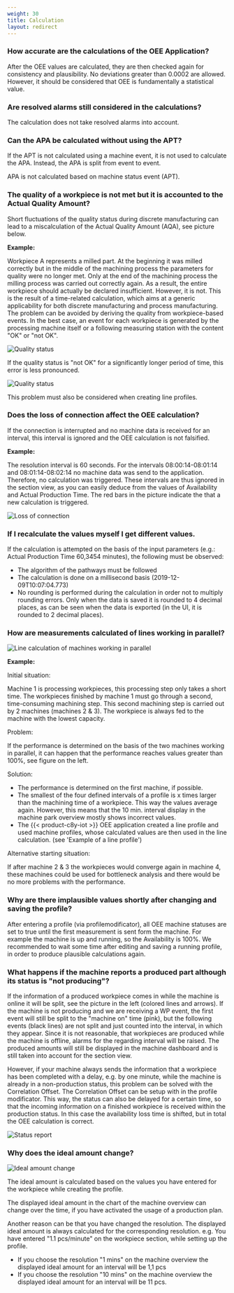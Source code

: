 ```yaml
---
weight: 30
title: Calculation
layout: redirect
---
```


### How accurate are the calculations of the OEE Application?

After the OEE values are calculated, they are then checked again for consistency and plausibility. No deviations greater than 0.0002 are allowed. However, it should be considered that OEE is fundamentally a statistical value.

### Are resolved alarms still considered in the calculations?

The calculation does not take resolved alarms into account.

### Can the APA be calculated without using the APT?

If the APT is not calculated using a machine event, it is not used to calculate the APA.
Instead, the APA is split from event to event.

APA is not calculated based on machine status event (APT).

### The quality of a workpiece is not met but it is accounted to the Actual Quality Amount?

Short fluctuations of the quality status during discrete manufacturing can lead to a miscalculation of the Actual Quality Amount (AQA), see picture below.

**Example:**

 Workpiece A represents a milled part. At the beginning it was milled correctly but in the middle of the machining process the parameters for quality were no longer met. Only at the end of the machining process the milling process was carried out correctly again. As a result, the entire workpiece should actually be declared insufficient. However, it is not. This is the result of a time-related calculation, which aims at a generic applicability for both discrete manufacturing and process manufacturing. The problem can be avoided by deriving the quality from workpiece-based events. In the best case, an event for each workpiece is generated by the processing machine itself or a following measuring station with the content "OK" or "not OK".

![Quality status](/images/oee/faq/faq-quality-status-1.png)

If the quality status is "not OK" for a significantly longer period of time, this error is less pronounced.

![Quality status](/images/oee/faq/faq-quality-status-2.png)

This problem must also be considered when creating line profiles.

### Does the loss of connection affect the OEE calculation?

If the connection is interrupted and no machine data is received for an interval, this interval is ignored and the OEE calculation is not falsified.

**Example:**

The resolution interval is 60 seconds. For the intervals 08:00:14-08:01:14 and 08:01:14-08:02:14 no machine data was send to the application. Therefore, no calculation was triggered. These intervals are thus ignored in the section view, as you can easily deduce from the values of Availability and Actual Production Time. The red bars in the picture indicate the that a new calculation is triggered.

![Loss of connection](/images/oee/faq/faq-loss-of-connection.png)

### If I recalculate the values myself I get different values.

If the calculation is attempted on the basis of the input parameters (e.g.: Actual Production Time 60,3454 minutes), the following must be observed:
* The algorithm of the pathways must be followed
* The calculation is done on a millisecond basis (2019-12-09T10:07:04.773)
* No rounding is performed during the calculation in order not to multiply rounding errors. Only when the data is saved it is rounded to 4 decimal places, as can be seen when the data is exported (in the UI, it is rounded to 2 decimal places).

### How are measurements calculated of lines working in parallel?

![Line calculation of machines working in parallel](/images/oee/faq/faq-parallel-machine.png)

**Example:**

Initial situation:

Machine 1 is processing workpieces, this processing step only takes a short time. The workpieces finished by machine 1 must go through a second, time-consuming machining step. This second machining step is carried out by 2 machines (machines 2 & 3). The workpiece is always fed to the machine with the lowest capacity.

Problem:

If the performance is determined on the basis of the two machines working in parallel, it can happen that the performance reaches values greater than 100%, see figure on the left.

Solution:

* The performance is determined on the first machine, if possible.
* The smallest of the four defined intervals of a profile is x times larger than the machining time of a workpiece. This way the values average again. However, this means that the 10 min. interval display in the machine park overview mostly shows incorrect values.
* The {{< product-c8y-iot >}} OEE application created a line profile and used machine profiles, whose calculated values are then used in the line calculation. (see 'Example of a line profile')

Alternative starting situation:

If after machine 2 & 3 the workpieces would converge again in machine 4, these machines could be used for bottleneck analysis and there would be no more problems with the performance.

### Why are there implausible values shortly after changing and saving the profile?

After entering a profile (via profilemodificator), all OEE machine statuses are set to true until the first measurement is sent form the machine. For example the machine is up and running, so the Availability is 100%. We recommended to wait some time after editing and saving a running profile, in order to produce plausible calculations again.

<!--Coming Soon: You will receive an alarm (with timestamp) if a profile has been saved again.-->

### What happens if the machine reports a produced part although its status is "not producing"?

If the information of a produced workpiece comes in while the machine is online it will be split, see the picture in the left (colored lines and arrows). If the machine is not producing and we are receiving a WP event, the first event will still be split to the "machine on" time (pink), but the following events (black lines) are not split and just counted into the interval, in which they appear. Since it is not reasonable, that workpieces are produced while the machine is offline, alarms for the regarding interval will be raised. The produced amounts will still be displayed in the machine dashboard and is still taken into account for the section view.

However, if your machine always sends the information that a workpiece has been completed with a delay, e.g. by one minute, while the machine is already in a non-production status, this problem can be solved with the Correlation Offset. The Correlation Offset can be setup with in the profile modificator. This way, the status can also be delayed for a certain time, so that the incoming information on a finished workpiece is received within the production status. In this case the availability loss time is shifted, but in total the OEE calculation is correct.

![Status report](/images/oee/faq/faq-status-report.png)

### Why does the ideal amount change?

![Ideal amount change](/images/oee/faq/faq-ideal-amount.png)

The ideal amount is calculated based on the values you have entered for the workpiece while creating the profile.

The displayed ideal amount in the chart of the machine overview can change over the time, if you have activated the usage of a production plan.

Another reason can be that you have changed the resolution. The displayed ideal amount is always calculated for the corresponding resolution.
e.g. You have entered "1.1 pcs/minute" on the workpiece section, while setting up the profile. 	
* If you choose the resolution "1 mins" on the machine overview the displayed ideal amount for an interval will be 1,1 pcs
* If you choose the resolution "10 mins" on the machine overview the displayed ideal amount for an interval will be 11 pcs.
